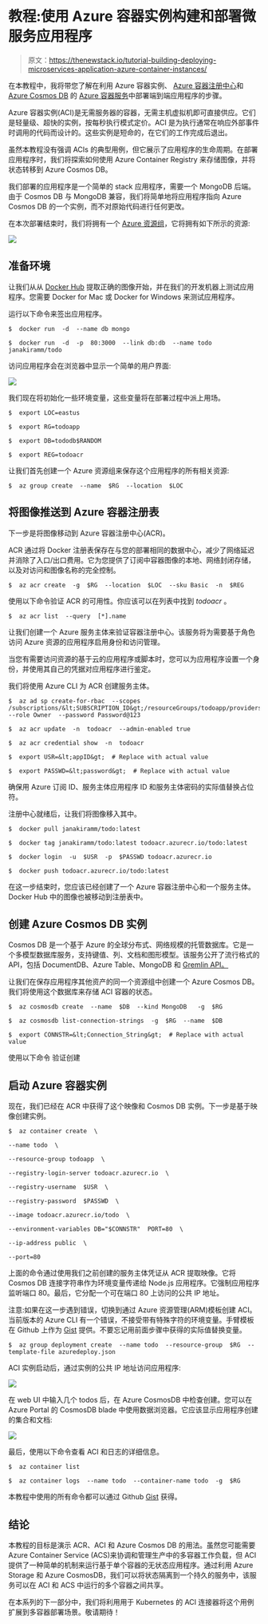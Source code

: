 # 教程:使用 Azure 容器实例构建和部署微服务应用程序

> 原文：<https://thenewstack.io/tutorial-building-deploying-microservices-application-azure-container-instances/>

在本教程中，我将带您了解在利用 Azure 容器实例、 [Azure 容器注册中心](https://azure.microsoft.com/en-us/services/container-registry/)和 [Azure Cosmos DB](https://azure.microsoft.com/en-us/services/cosmos-db/) 的 [Azure 容器服务](https://azure.microsoft.com/en-us/services/container-service/)中部署端到端应用程序的步骤。

Azure 容器实例(ACI)是无需服务器的容器，无需主机虚拟机即可直接供应。它们是轻量级、超快的实例，按每秒执行模式定价。ACI 是为执行通常在响应外部事件时调用的代码而设计的。这些实例是短命的，在它们的工作完成后退出。

虽然本教程没有强调 ACIs 的典型用例，但它展示了应用程序的生命周期。在部署应用程序时，我们将探索如何使用 Azure Container Registry 来存储图像，并将状态转移到 Azure Cosmos DB。

我们部署的应用程序是一个简单的 stack 应用程序，需要一个 MongoDB 后端。由于 Cosmos DB 与 MongoDB 兼容，我们将简单地将应用程序指向 Azure Cosmos DB 的一个实例，而不对原始代码进行任何更改。

在本次部署结束时，我们将拥有一个 [Azure 资源组](https://azure.microsoft.com/en-us/resources/videos/resource-group-model-modern-management-for-modern-cloud/)，它将拥有如下所示的资源:

[![](img/6a50bc4b8cbddc1c8cbf5824c5b60278.png)](https://storage.googleapis.com/cdn.thenewstack.io/media/2017/08/712552d8-aci-tut1.png)

## 准备环境

让我们从从 [Docker Hub](https://hub.docker.com/) 提取正确的图像开始，并在我们的开发机器上测试应用程序。您需要 Docker for Mac 或 Docker for Windows 来测试应用程序。

运行以下命令来签出应用程序。

```
$  docker run  -d  --name db mongo

$  docker run  -d  -p  80:3000  --link db:db  --name todo janakiramm/todo

```

访问应用程序会在浏览器中显示一个简单的用户界面:

[![](img/f77afbca9624921aaa6565eba527b88e.png)](https://storage.googleapis.com/cdn.thenewstack.io/media/2017/08/436cdaf2-aci-tut2.png)

我们现在将初始化一些环境变量，这些变量将在部署过程中派上用场。

```
$  export LOC=eastus

$  export RG=todoapp

$  export DB=tododb$RANDOM

$  export REG=todoacr

```

让我们首先创建一个 Azure 资源组来保存这个应用程序的所有相关资源:

```
$  az group create  --name  $RG  --location  $LOC

```

## 将图像推送到 Azure 容器注册表

下一步是将图像移动到 Azure 容器注册中心(ACR)。

ACR 通过将 Docker 注册表保存在与您的部署相同的数据中心，减少了网络延迟并消除了入口/出口费用。它为您提供了订阅中容器图像的本地、网络封闭存储，以及对访问和图像名称的完全控制。

```
$  az acr create  -g  $RG  --location  $LOC  --sku Basic  -n  $REG

```

使用以下命令验证 ACR 的可用性。你应该可以在列表中找到 *todoacr* 。

```
$  az acr list  --query  [*].name

```

让我们创建一个 Azure 服务主体来验证容器注册中心。该服务将为需要基于角色访问 Azure 资源的应用程序启用身份和访问管理。

当您有需要访问资源的基于云的应用程序或脚本时，您可以为应用程序设置一个身份，并使用其自己的凭据对应用程序进行鉴定。

我们将使用 Azure CLI 为 ACR 创建服务主体。

```
$  az ad sp create-for-rbac  --scopes  /subscriptions/&lt;SUBSCRIPTION_ID&gt;/resourceGroups/todoapp/providers/Microsoft.ContainerRegistry/registries/todoacr  --role Owner  --password Password@123

$  az acr update  -n  todoacr  --admin-enabled true

$  az acr credential show  -n  todoacr

$  export USR=&lt;appID&gt;  # Replace with actual value

$  export PASSWD=&lt;password&gt;  # Replace with actual value

```

确保用 Azure 订阅 ID、服务主体应用程序 ID 和服务主体密码的实际值替换占位符。

注册中心就绪后，让我们将图像移入其中。

```
$  docker pull janakiramm/todo:latest

$  docker tag janakiramm/todo:latest todoacr.azurecr.io/todo:latest

$  docker login  -u  $USR  -p  $PASSWD todoacr.azurecr.io

$  docker push todoacr.azurecr.io/todo:latest

```

在这一步结束时，您应该已经创建了一个 Azure 容器注册中心和一个服务主体。Docker Hub 中的图像也被移动到注册表中。

## 创建 Azure Cosmos DB 实例

Cosmos DB 是一个基于 Azure 的全球分布式、网络规模的托管数据库。它是一个多模型数据库服务，支持键值、列、文档和图形模型。该服务公开了流行格式的 API，包括 DocumentDB、Azure Table、MongoDB 和 [Gremlin API。](https://tinkerpop.apache.org/gremlin.html)

让我们在保存应用程序其他资产的同一个资源组中创建一个 Azure Cosmos DB。我们将使用这个数据库来存储 ACI 容器的状态。

```
$  az cosmosdb create  --name  $DB  --kind MongoDB   -g  $RG

$  az cosmosdb list-connection-strings  -g  $RG  --name  $DB

$  export CONNSTR=&lt;Connection_String&gt;  # Replace with actual value

```

使用以下命令
验证创建

## 启动 Azure 容器实例

现在，我们已经在 ACR 中获得了这个映像和 Cosmos DB 实例。下一步是基于映像创建实例。

```
$  az container create  \

--name todo  \

--resource-group todoapp  \

--registry-login-server todoacr.azurecr.io  \

--registry-username  $USR  \

--registry-password  $PASSWD  \

--image todoacr.azurecr.io/todo  \

--environment-variables DB="$CONNSTR"  PORT=80  \

--ip-address public  \

--port=80

```

上面的命令通过使用我们之前创建的服务主体凭证从 ACR 提取映像。它将 Cosmos DB 连接字符串作为环境变量传递给 Node.js 应用程序。它强制应用程序监听端口 80。最后，它分配一个可在端口 80 上访问的公共 IP 地址。

注意:如果在这一步遇到错误，切换到通过 Azure 资源管理(ARM)模板创建 ACI。当前版本的 Azure CLI 有一个错误，不接受带有特殊字符的环境变量。手臂模板在 Github 上作为 [Gist](https://gist.github.com/janakiramm/78a7af86ba6b8a71b15a86746a0082a0) 提供。不要忘记用前面步骤中获得的实际值替换变量。

```
$  az group deployment create  --name todo  --resource-group  $RG  --template-file azuredeploy.json

```

ACI 实例启动后，通过实例的公共 IP 地址访问应用程序:

[![](img/901f68598231c3adac02b63e3e9b7da2.png)](https://storage.googleapis.com/cdn.thenewstack.io/media/2017/08/eb22dc75-aci-tut3.png)

在 web UI 中输入几个 todos 后，在 Azure CosmosDB 中检查创建。您可以在 Azure Portal 的 CosmosDB blade 中使用数据浏览器。它应该显示应用程序创建的集合和文档:

[![](img/d06a77d204353c068e3d2c0d3f83db4a.png)](https://storage.googleapis.com/cdn.thenewstack.io/media/2017/08/c6f52c93-aci-tut4.png)

最后，使用以下命令查看 ACI 和日志的详细信息。

```
$  az container list

$  az container logs  --name todo  --container-name todo  -g  $RG

```

本教程中使用的所有命令都可以通过 Github [Gist](https://gist.github.com/janakiramm/8f26db1d339ef3c87342c81fb63e5912) 获得。

## 结论

本教程的目标是演示 ACR、ACI 和 Azure Cosmos DB 的用法。虽然您可能需要 Azure Container Service (ACS)来协调和管理生产中的多容器工作负载，但 ACI 提供了一种简单的机制来运行基于单个容器的无状态应用程序。通过利用 Azure Storage 和 Azure CosmosDB，我们可以将状态隔离到一个持久的服务中，该服务可以在 ACI 和 ACS 中运行的多个容器之间共享。

在本系列的下一部分中，我们将利用用于 Kubernetes 的 ACI 连接器将这个用例扩展到多容器部署场景。敬请期待！

<svg xmlns:xlink="http://www.w3.org/1999/xlink" viewBox="0 0 68 31" version="1.1"><title>Group</title> <desc>Created with Sketch.</desc></svg>